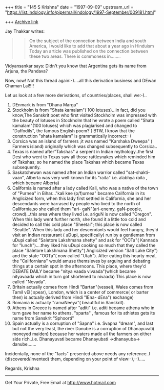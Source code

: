 +++
title = "145 S Krishna"
date = "1997-09-09"
upstream_url = "https://list.indology.info/pipermail/indology/1997-September/009181.html"

+++
[Archive link](https://list.indology.info/pipermail/indology/1997-September/009181.html)




Jay Thakkar writes:
>>  On the subject of the connection between India and south America,  I 
would like to add that about a year ago in Hinduism Today an article was 
published on the connection between these two areas. There is commoness 
in........

Vidyansankar says:
Didn't you know that Argentina gets its name from Arjuna, the Pandava? 

Now, now! Not this thread again:-)....all this derivation business and 
DEwan Chaman Lal!!!!

 Let us look at a few more derivations, of countries/places, shall 
we:-)..
1. DEnmark is from "Dhana Marga"
2. Stockholm is from "Shata kamalam"( 100 lotuses)...in fact, did you 
know,The Sanskrit poet who first visited Stockholm was impressed with 
the beauty of lotuses in Stockholm that he wrote a poem called "Shata 
kamalam"(100 lotuses) which was plagiarised and changed to "Daffodils", 
the famous English poem?  ( BTW, I know that the construction "shata 
kamalam" is grammatically incorrect:-)
3. Corsica was an island of farmers ;it was named  "Karshaka Dweepa" ( 
Farmers island) originally which was changed subsequently to Corsica..
4. Texas is named after"Takshas" a serpent in Indian mythology..the 
first Desi who went to Texas saw all those rattlesnakes which reminded 
him of Takshas; so he named the place Takshas which became Texas 
subsequently.
5. Saskatchewan was named after an Indian warrior called 
"sat-shakti-vaan", Alberta was very well known for its "raita"  i.e. 
alabhya raita , which became Alberta)
6. California is named after a lady called Kali, who was a native of the 
town of "Purnea" in Bihar..."kali kee (p/f)urnea" became California in 
its Anglicized form, when this lady first settled in California, she and 
her descendants were harrased by people who lived to the north of 
California,so she called them "ari- gaN"(ari-enemy, gaN-people, 
crowd)...this area where they lived i.e. ariguN is now called "Oregon". 
When this lady went further north, she found it a little too cold and 
decided to call this cold place "Sheetal"; this place is now called 
"Seattle". When this lady and her descendants would feel hungry, they'd 
visit an Indian restaurant ( uDupi, specifically) run by a gentleman 
from uDupi called "Saletore Lakshmana shetty" and ask for "OOTa"( 
Kannada for "lunch")....they liked his uDupi cooking so much that they 
called the place "Saletore Lakshmana Shetty"( Anglicized version "Salt 
Lake City") and the state "OOTa"( now called "Utah"). After eating this 
hearty meal, the "Californians" would amuse themsleves by arguing and 
debating things at a certain spot in the afternoons. This place, where 
they'd DEBATE DAILY became "nitya vaada vivaada"(which became nityavaada 
which in turn got shortened to nivaada) This place is now called 
"Nevada".
7. Britain actually comes from Hindi "Bartan"(vessel), Wales comes from 
Tamil vEl( spear), London, which is a center of commerce( or barter 
then) is actually derived from Hindi "lEna- dEna"( exchange)
8. Romania is actually "ramaNeeya"( beautiful in Sanskrit).
9. Athens in Greece is named after "aditi" i.e. aditi became athena who 
in turn gave her name to athens. "sparta" , famous for its athletes gets 
its name from Sanskrit "Sphoorti"
10. Spain actually is a corruption of "Sapna" i.e. Svapna "dream", 
and last but not the very least, the river Danube is a corruption of 
Dhanayuvati( moneyed maiden) because her waters made all the farmers on 
either side rich..i.e. Dhanayuvati became Dhanayubati ->dhanayuba->
danube.......


Incidentally, none of the "facts" presented above needs any reference..I 
(discovered/invented) them, depending on your point of view:-),:-).....

Regards,
Krishna


______________________________________________________
Get Your Private, Free Email at http://www.hotmail.com




